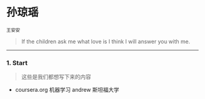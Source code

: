 # 孙琼瑶

`王安安`

> If the children ask me what love is I think I will answer you with me.

------

### 1. Start

> 这些是我们都想写下来的内容



*  coursera.org 机器学习 andrew 斯坦福大学
